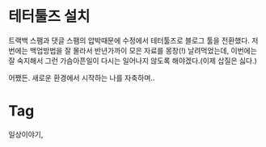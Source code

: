 테터툴즈 설치
==========

트랙백 스팸과 댓글 스팸의 압박때문에 수정에서 테터툴즈로 블로그 툴을 전환했다.
저번에는 백업방법을 잘 몰라서 반년가까이 모은 자료를 몽창(!) 날려먹었는데, 이번에는 잘 숙지해서 그런 가슴아픈일이 다시는 일어나지 않도록 해야겠다.(이제 삽질은 싫다.)

어쨌든. 새로운 환경에서 시작하는 나를 자축하며..

Tag
====
일상이야기,